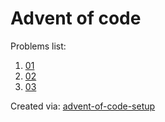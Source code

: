 # Advent of code
Problems list:
1. [01](https://github.com/mrBymax/advent-of-code-2022.git01.py)
2. [02](https://github.com/mrBymax/advent-of-code-2022.git02.py)
3. [03](https://github.com/mrBymax/advent-of-code-2022.git03.py)

Created via: [advent-of-code-setup](https://github.com/tomfran/advent-of-code-setup)